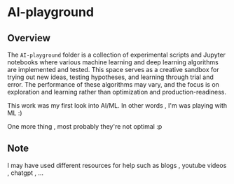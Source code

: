 # AI-playground

## Overview
The `AI-playground` folder is a collection of experimental scripts and Jupyter notebooks where various machine learning and deep learning algorithms are implemented and tested. This space serves as a creative sandbox for trying out new ideas, testing hypotheses, and learning through trial and error. The performance of these algorithms may vary, and the focus is on exploration and learning rather than optimization and production-readiness.


This work was my first look into AI/ML. In other words , I'm was playing with ML :)

One more thing ,  most probably they're not optimal :p

## Note 
I may have used different resources for help such as blogs , youtube videos , chatgpt , ...

